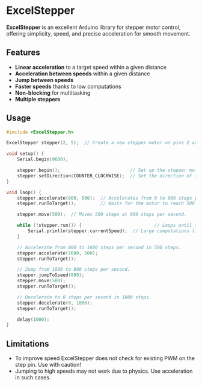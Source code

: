 # ExcelStepper

**ExcelStepper** is an excellent Arduino library for stepper motor control, offering simplicity, speed, and precise acceleration for smooth movement.


## Features
- **Linear acceleration** to a target speed within a given distance
- **Acceleration between speeds** within a given distance
- **Jump between speeds**
- **Faster speeds** thanks to low computations
- **Non-blocking** for multitasking
- **Multiple steppers**


## Usage
``` cpp
#include <ExcelStepper.h>

ExcelStepper stepper(2, 5);  // Create a new stepper motor on pins 2 and 5.

void setup() {
    Serial.begin(9600);

    stepper.begin();                          // Set up the stepper motor.
    stepper.setDirection(COUNTER_CLOCKWISE);  // Set the direction of the motor.
}

void loop() {
    stepper.accelerate(800, 500);  // Accelerates from 0 to 800 steps per second in 500 steps.
    stepper.runToTarget();         // Waits for the motor to reach 500 steps.

    stepper.move(500);  // Moves 500 steps at 800 steps per second.

    while (!stepper.run()) {                           // Loops until the motor has reached the target position.
        Serial.println(stepper.currentSpeed);  // Large computations like serial prints may slow down the motor.
    }

    // Accelerate from 800 to 1600 steps per second in 500 steps.
    stepper.accelerate(1600, 500);
    stepper.runToTarget();

    // Jump from 1600 to 800 steps per second.
    stepper.jumpToSpeed(800);
    stepper.move(500);
    stepper.runToTarget();

    // Decelerate to 0 steps per second in 1000 steps.
    stepper.decelerate(0, 1000);
    stepper.runToTarget();

    delay(1000);
}
```

## Limitations
- To improve speed ExcelStepper does not check for existing PWM on the step pin. Use with caution!
- Jumping to high speeds may not work due to physics. Use acceleration in such cases.